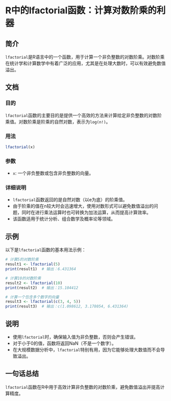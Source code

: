 <!--
Meta Description: # R中的lfactorial函数：计算对数阶乘的利器 ## 简介 `lfactorial`是R语言中的一个函数，用于计算一个非负整数的对数阶乘。对数阶乘在统计学和计算数学中有着广泛的应用，尤其是在处理大数时，可以有效避免数值溢出。 ## 文档 ### 目的 `lfactorial`函数的主要目的是...
Meta Keywords: lfactorial, print, result1, 431364, result2
-->

# R中的lfactorial函数：计算对数阶乘的利器

## 简介
`lfactorial`是R语言中的一个函数，用于计算一个非负整数的对数阶乘。对数阶乘在统计学和计算数学中有着广泛的应用，尤其是在处理大数时，可以有效避免数值溢出。

## 文档
### 目的
`lfactorial`函数的主要目的是提供一个高效的方法来计算给定非负整数的对数阶乘值。对数阶乘是阶乘的自然对数，表示为`log(n!)`。

### 用法
```R
lfactorial(x)
```

### 参数
- `x`: 一个非负整数或包含非负整数的向量。

### 详细说明
- `lfactorial`函数返回的是自然对数（以e为底）的阶乘值。
- 由于阶乘的值在n较大时会迅速增大，使用对数形式可以避免数值溢出的问题，同时在进行乘法运算时也可转换为加法运算，从而提高计算效率。
- 该函数适用于统计分析、组合数学及概率论等领域。

## 示例
以下是`lfactorial`函数的基本用法示例：

```R
# 计算5的对数阶乘
result1 <- lfactorial(5)
print(result1)  # 输出：6.431364

# 计算10的对数阶乘
result2 <- lfactorial(10)
print(result2)  # 输出：15.104412

# 计算一个包含多个数字的向量
result3 <- lfactorial(c(3, 4, 5))
print(result3)  # 输出：c(1.098612, 3.178054, 6.431364)
```

## 说明
- 使用`lfactorial`时，确保输入值为非负整数，否则会产生错误。
- 对于小于0的值，函数将返回NaN（不是一个数字）。
- 在大规模数据分析中，`lfactorial`特别有用，因为它能够处理大数值而不会导致溢出。

## 一句话总结
`lfactorial`函数在R中用于高效计算非负整数的对数阶乘，避免数值溢出并提高计算精度。